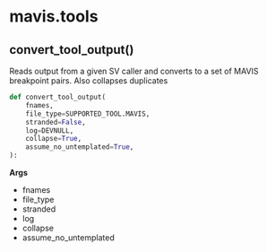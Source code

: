 # mavis.tools

## convert\_tool\_output()

Reads output from a given SV caller and converts to a set of MAVIS breakpoint pairs. Also collapses duplicates

```python
def convert_tool_output(
    fnames,
    file_type=SUPPORTED_TOOL.MAVIS,
    stranded=False,
    log=DEVNULL,
    collapse=True,
    assume_no_untemplated=True,
):
```

**Args**

- fnames
- file_type
- stranded
- log
- collapse
- assume_no_untemplated


